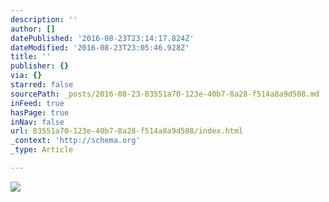 ```yaml
---
description: ''
author: []
datePublished: '2016-08-23T23:14:17.824Z'
dateModified: '2016-08-23T23:05:46.928Z'
title: ''
publisher: {}
via: {}
starred: false
sourcePath: _posts/2016-08-23-83551a70-123e-40b7-8a28-f514a8a9d508.md
inFeed: true
hasPage: true
inNav: false
url: 83551a70-123e-40b7-8a28-f514a8a9d508/index.html
_context: 'http://schema.org'
_type: Article

---
```

![](https://the-grid-user-content.s3-us-west-2.amazonaws.com/c542a7eb-4f63-40c6-b5de-8673281df8f5.jpg)